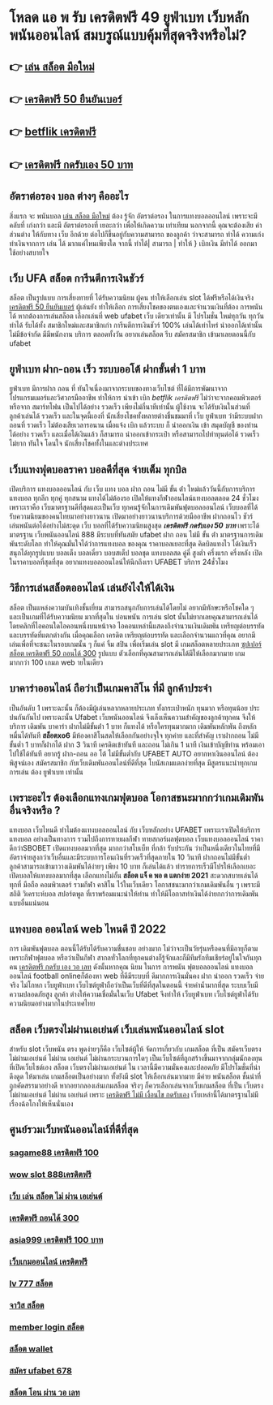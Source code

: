 # โหลด แอ พ รับ เครดิตฟรี 49 ยูฟ่าเบท เว็บหลักพนันออนไลน์ สมบรูณ์แบบคุ้มที่สุดจริงหรือไม่?

## 👉 [เล่น สล็อต มือใหม่](https://member.mabet.net/?action=login)
## 👉 [เครดิตฟรี 50 ยืนยันเบอร์](https://member.mabet.net/?action=login)
## 👉 [betflik เครดิตฟรี](https://mabet.net/register/)
## 👉 [เครดิตฟรี กดรับเอง 50 บาท](https://mabet.net/register/)

##  อัตราต่อรอง บอล ต่างๆ คืออะไร 

 สิ่งแรก จะ พนันบอล [เล่น สล็อต มือใหม่](https://member.mabet.net/?action=login) ต้อง  รู้จัก   อัตราต่อรอง ในการแทงบอลออนไลน์  เพราะจะมี คลับที่ เก่งกว่า และมี อัตราต่อรองที่ เยอะกว่า เพื่อให้เกิดความ เท่าเทียม  นอกจากนี้  คุณจะต้องเสีย  ค่าส่วนต่าง ให้กับทาง  เว็บ  อีกด้วย ต่อไปก็ขึ้นอยู่กับความสามารถ  ของลูกค้า  ว่าจะสามารถ ทำได้ ความเก่ง ทำเงินจากการ เล่น ได้ มากแค่ไหนเพียงใด  จากนี้ ทำได้| สามารถ | ทำให้ }  เบิกเงิน   มีทำได้ ออกมา  ใช้อย่างสบายใจ

## เว็บ UFA สล็อต  การีนตีการเงินชัวร์

สล็อต เป็นรูปแบบ การเสี่ยงทายที่  ได้รับความนิยม ผู้คน  ทำให้เลือกเล่น slot ได้ฟรีหรือได้เงินจริง [เครดิตฟรี 50 ยืนยันเบอร์](https://mabet.net/register/) ผู้เล่นยัง  ทำให้เลือก การเสี่ยงโชคของตนเองและจำนวนเงินที่ต้อง การพนัน ได้ หากต้องการเล่นสล็อต เลือกเล่นที่ web   ufabet   เว็บ เดียวเท่านั้น มี โปรโมชั่น  ใหม่ทุกวัน ทุกวัน  ทำได้ รับได้ทั้ง สมาชิกใหม่และสมาชิกเก่า การีนตีการเงินชัวร์ 100% เล่นได้เท่าไหร่ นำออกได้เท่านั้นไม่มีข้อจำกัด มีมีพนักงาน บริการ ตลอดทั้งวัน   อยากเล่นสล็อต รีบ สมัครสมาชิก เข้ามาเลยตอนนี้กับ  ufabet 


## ยูฟ่าเบท ฝาก-ถอน เร็ว ระบบออโต้ ฝากขั้นต่ำ 1 บาท 

ยูฟ่าเบท  มีการฝาก  ถอน ที่ ทันใจเนื่องมาจากระบบของทางเว็บไซต์  ที่ได้มีการพัฒนาจาก โปรแกรมเมอร์และวิศวกรมืออาชีพ ทำให้การ นำเข้า   เบิก *betflik เครดิตฟรี*  ไม่ว่าจะจากคอมพิวเตอร์หรือจาก สมาร์ทโฟน เป็นไปได้อย่าง รวดเร็ว เพียงไม่กี่นาทีเท่านั้น  ผู้ใช้งาน  จะได้รับเงินในส่วนที่ ลูกค้าเล่นได้ รวดเร็ว  และในจุดนี้เองที่ นักเสี่ยงโชคทั้งหลายต่างชื่นชมมาที่ เว็บ ยูฟ่าเบท  ว่ามีระบบฝากถอนที่ รวดเร็ว  ไม่ต้องเสียเวลารอนาน เมื่อแจ้ง  เบิก แล้วระบบ ก็  นำออกเงิน เข้า สมุดบัญชี ของท่าน ได้อย่าง รวดเร็ว  และเมื่อได้เงินแล้ว ก็สามารถ  นำออกเข้ากระเป๋า หรือสามารถไปทำทุนต่อได้ รวดเร็ว    ไม่ยาก ทันใจ โดนใจ นักเสี่ยงโชคทั้งในและต่างประเทศ

##  เว็บแทงฟุตบอลราคา บอลดีที่สุด  จ่ายเต็ม ทุกบิล

เปิดบริการ แทงบอลออนไลน์ กับ เว็บ แทง บอล ฝาก ถอน ไม่มี ขั้น ต่ํา
ใหม่แล้ววันนี้กับการบริการแทงบอล ทุกลีก ทุกคู่ ทุกสนาม แทงได้ไม่ต้องรอ เปิดให้แทงกีฬาออนไลน์แทงบอลตลอด 24 ชั่วโมง เพราะเราคือ เว็บมาตรฐานดีที่สุดและเป็นเว็บ  ทุกคนรู้จักในการเดิมพันฟุตบอลออนไลน์ เว็บบอลที่ได้รับความนิยมของคนไทยมาอย่างยาวนาน เปิดมาอย่างยาวนานบริการด้วยมืออาชีพ ฝากถอนไว ชัวร์ เล่นพนันต่อได้อย่างไม่สะดุด เว็บ บอลที่ได้รับความนิยมสูงสุด ***เครดิตฟรี กดรับเอง 50 บาท*** เพราะได้มาตรฐาน เว็บพนันออนไลน์ 888 มีระบบที่ทันสมัย ufabet ฝาก ถอน ไม่มี ขั้น ต่ํา มาตรฐานการเดิมพันระดับโลก ทำให้คุณมั่นใจได้ว่าการแทงบอล ของคุณ ราคาบอลเยอะที่สุด  คิดบิลแทงไว ได้เงินเร็ว  สนุกได้ทุกรูปแบบ บอลเต็ง บอลเดี่ยว บอบสเต็ป บอลชุด แทงบอลสด คู่คี่ สูงต่ำ ครึ่งแรก ครึ่งหลัง เปิดในราคาบอลที่สุดที่สุด อยากแทงบอลออนไลน์ให้นึกถึงเรา UFABET บริการ 24ชั่วโมง 


## วิธีการเล่นสล็อตออนไลน์  เล่นยังไงให้ได้เงิน

สล็อต เป็นแหล่งความบันเทิงชั้นเยี่ยม สามารถสนุกกับการเล่นได้โดยไม่ อยากมีทักษะหรือโชคใด ๆ และเป็นเกมที่ได้รับความนิยม มากที่สุดใน บ่อนพนัน การเล่น slot นั้นไม่ยากเลยคุณสามารถเล่นได้โดยคลิกที่ไอคอนใดไอคอนหนึ่งบนหน้าจอ ไอคอนเหล่านี้แสดงถึงจำนวนเงินเดิมพัน  เหรียญต่อบรรทัด และบรรทัดที่แตกต่างกัน  เมื่อคุณเลือก เครดิต   เหรียญต่อบรรทัด และเลือกจำนวนแถวที่คุณ อยากมีเล่นเพื่อที่จะชนะในรอบเกมนั้น ๆ ก็แค่ จิ้ม  สปิน  เพื่อเริ่มเล่น slot มี เกมสล็อตหลายประเภท [ซุปเปอร์ สล็อต เครดิตฟรี 50 ถอนได้ 300](https://mabet.net/pg-slot-credit-free/) รูปแบบ ตัวเลือกที่คุณสามารถเล่นได้มีให้เลือกมากมาย เกมมากกว่า 100 เกมภ web ายในเดียว


## บาคาร่าออนไลน์  ถือว่าเป็นเกมคาสิโน ที่มี  ลูกค้าประจำ 

เป็นอันดับ 1 เพราะฉะนั้น  ก็ต้องมีผู้เล่นหลากหลายประเภท ทั้งกระเป๋าหนัก ทุนมาก หรือทุนน้อย ประปนกันกันไป เพราะฉะนั้น Ufabet เว็บพนันออนไลน์  จึงเล็งเห็นความสำคัญของลูกค้าทุกคน จึงให้บริการ เดิมพัน  บาคาร่า ฝากไม่มีขั้นต่ํา 1 บาท ก็แทงได้ หรือใครทุนมากมาก เดิมพันหลักพัน ถึงหลักหมื่นได้ทันที **สล็อตxo6** มีห้องคาสิโนสดให้เลือกกันอย่างจุใจ ทุกค่าย และที่สำคัญ เราฝากถอน ไม่มีขั้นต่ำ 1 บาทก็ฝากได้ ฝาก 3 วินาที เครดิตเข้าทันที และถอน ไม่เกิน 1 นาที เงินเข้าบัญชีท่าน พร้อมเอาไปใช้ได้ทันที อยากรู้ ฝาก-ถอน ออ โต้ ไม่มีขั้นต่ำกับ UFABET AUTO อยากหาเงินออนไลน์ ต้องพิสูจน์เอง สมัครสมาชิก กับเว็บเดิมพันออนไลน์ที่ดีที่สุด โบนัสเกมแตกง่ายที่สุด มีสูตรแนะนำทุกเกมการเล่น ต้อง  ยูฟ่าเบท  เท่านั้น

##  เพราะอะไร ต้องเลือกแทงเกมฟุตบอล โอกาสชนะมากกว่าเกมเดิมพันอื่นจริงหรือ ?

แทงบอล เว็บไหนดี ทำไมต้องแทงบอลออนไลน์ กับ  เว็บหลักอย่าง UFABET เพราะเราเปิดให้บริการ แทงบอล อย่างเป็นทางการ รวมไปถึงการทายผลกีฬา ทายสกอร์ผลฟุตบอล เว็บแทงบอลออนไลน์ ราคาดีกว่าSBOBET เปิดแทงบอลมากที่สุด มากกว่าสโบเบ็ท ที่กล้า รับประกัน ว่าเป็นหนึ่งเดียวในไทยที่มีอัตราจ่ายสูงกว่าเว็บอื่นและมีระบบการโอนเงินที่รวดเร็วที่สุดภายใน 10 วินาที ฝากถอนไม่มีขั้นต่ำ ลูกค้าสามารถเข้ามาวางเดิมพันได้ง่ายๆ เพียง 10 บาท ก็เล่นได้แล้ว ทำรายการเร็วมีโปรให้เลือกเยอะ เปิดบอลให้แทงบอลมากที่สุด เลือกแทงไม่อั้น  **สล็อต แจ็ ค พอ ต แตกง่าย 2021** สะดวกสบายเล่นได้ทุกที่ มือถือ คอมพิวเตอร์ รวมกีฬา คาสิโน ไว้ในเว็บเดียว โอกาสชนะมากว่าเกมเดิมพันอื่น ๆ เพราะมีสถิติ วิเคราะห์บอล สปอร์ตพูล ที่เราพร้อมแนะนำให้ท่าน ทำให้มีโอกาสทำเงินได้ง่ายกกว่าการเดิมพันแบบอื่นแน่นอน


## แทงบอล ออนไลน์ web ไหนดี ปี 2022

การ เดิมพันฟุตบอล  ตอนนี้ได้รับได้รับความชื่นชอบ อย่างมาก ไม่ว่าจะเป็นวัยรุ่นหรือคนที่มีอายุก็ตาม เพราะกีฬาฟุตบอล หรือว่าเป็นกีฬา สากลทั่วโลกที่ทุกคนต่างก็รู้จักและก็มีทีมรักทีมเชียร์อยู่ในใจกันทุกคน [เครดิตฟรี กดรับ เอง วอ เลท](https://mabet.net/20-free-100/) ดังนั้นหากคุณ นิยม ในการ การพนัน ฟุตบอลออนไลน์ แทงบอลออนไลน์ football onlineก็ต้องหา web ที่ดีมีระบบที่ ดีมากการเงินมั่นคง  ฝาก   นำออก รวดเร็ว จ่ายจริง  ไม่โกหก   เว็บยูฟ่าเบท เว็บไซต์ยูฟ่าถือว่าเป็นเว็บที่ดีที่สุดในตอนนี้ จ่ายค่าน้ำมากที่สุด ระบบเว็บมีความปลอดภัยสูง ลูกค้า ต่างให้ความเชื่อมั่นในเว็บ Ufabet  จึงทำให้ เว็บยูฟ่าเบท เว็บไซต์ยูฟ่าได้รับความนิยมอย่างมากในประเทศไทย

## สล็อต เว็บตรงไม่ผ่านเอเย่นต์    เว็บเล่นพนันออนไลน์ slot 

สำหรับ slot   เว็บพนัน ตรง   พูดง่ายๆก็คือ เว็บไซต์ผู้ให้ จัดการเกี่ยวกับ เกมสล็อต ที่เป็น  สมัครเว็บตรงไม่ผ่านเอเย่นต์   ไม่ผ่าน เอเย่นต์  ไม่ผ่านกระบวนการใดๆ เป็นเว็บไซต์ที่ถูกสร้างขึ้นมาจากกลุ่มนักลงทุนที่เปิดเว็บไซต์เอง  สล็อต  เว็บตรงไม่ผ่านเอเย่นต์  ใน เวลานี้มีความมั่นคงและปลอดภัย มีโปรโมชั่นที่น่าดึงดูด ให้มาเล่น เกมสล็อตเป็นอย่างมาก ทั้งยังมี slot ให้เลือกเล่นมากมาย มีค่าย พนันสล็อต ชั้นนำที่ถูกคัดสรรมาอย่างดี หากอยากลองเล่นเกมสล็อต จริงๆ ก็ควรเลือกเล่นจากเว็บเกมสล็อต ที่เป็น เว็บตรงไม่ผ่านเอเย่นต์   ไม่ผ่าน เอเย่นต์  เพราะ [เครดิตฟรี ไม่มี เงื่อนไข กดรับเอง](https://mabet.net/credit-free-50/) เว็บเหล่านี้ได้มาตรฐานไม่มีเรื่องฉ้อโกงให้เห็นนั่นเอง


## ศูนย์รวมเว็บพนันออนไลน์ที่ดีที่สุด

### [sagame88 เครดิตฟรี 100](https://atom.io/themes/สล็อตเว็บแม่%20MABET.net%20ซุปเปอร์%20สล็อต%20เครดิตฟรี%2050%20ล่าสุด%20008%20สล็อต%20สล็อตแตกหนัก%2020รับ100)
### [wow slot 888เครดิตฟรี](https://atom.io/themes/สล็อตเว็บแม่%20MABET.net%20สล็อตpg%20เกมส์%20ไหนดี%20โบนัสแตกบ่อย2021%20008%20สล็อต%20สล็อตแตกหนัก%2020รับ100)
### [เว็บ เล่น สล็อต ไม่ ผ่าน เอเย่นต์](https://atom.io/themes/สล็อตเว็บแม่%20MABET.net%20เว็บสล็อต%20เปิดใหม่%20เครดิตฟรี%20008%20สล็อต%20สล็อตแตกหนัก%2020รับ100)
### [เครดิตฟรี ถอนได้ 300](https://atom.io/themes/สล็อตเว็บแม่%20MABET.net%20สล็อต%20pg%20เว็บตรง%20008%20สล็อต%20สล็อตแตกหนัก%2020รับ100)
### [asia999 เครดิตฟรี 100 บาท](https://atom.io/themes/สล็อตเว็บแม่%20MABET.net%20โปร%20สล็อต%20100%20008%20สล็อต%20สล็อตแตกหนัก%2020รับ100)
### [เว็บเกมออนไลน์ เครดิตฟรี](https://atom.io/themes/สล็อตเว็บแม่%20MABET.net%20สล็อต%20xo%20ฝาก-ถอน%20ไม่มี%20ขั้น%20ต่ํา%20008%20สล็อต%20สล็อตแตกหนัก%2020รับ100)
### [lv 777 สล็อต](https://atom.io/themes/สล็อตเว็บแม่%20MABET.net%20รวม%20เว็บ%20สล็อต%20ฝาก%20ถอน%20ไม่มี%20ขั้น%20ต่ำ%20008%20สล็อต%20สล็อตแตกหนัก%2020รับ100)
### [จาวิส สล็อต](https://atom.io/themes/สล็อตเว็บแม่%20MABET.net%20สล็อต%20มงกุฎ%20008%20สล็อต%20สล็อตแตกหนัก%2020รับ100)
### [member login สล็อต](https://atom.io/themes/สล็อตเว็บแม่%20MABET.net%20up2uสล็อต%20008%20สล็อต%20สล็อตแตกหนัก%2020รับ100)
### [สล็อต wallet](https://atom.io/themes/สล็อตเว็บแม่%20MABET.net%20เครดิตฟรี%20100%20ทำ%20300%20ถอนได้หมด%20008%20สล็อต%20สล็อตแตกหนัก%2020รับ100)
### [สมัคร ufabet 678](https://atom.io/themes/สล็อตเว็บแม่%20MABET.net%20meslot%20เครดิตฟรี%20100%20008%20สล็อต%20สล็อตแตกหนัก%2020รับ100)
### [สล็อต โอน ผ่าน วอ เลท](https://atom.io/themes/สล็อตเว็บแม่%20MABET.net%20สล็อต%20รองรับ%20วอ%20เลท%20008%20สล็อต%20สล็อตแตกหนัก%2020รับ100)